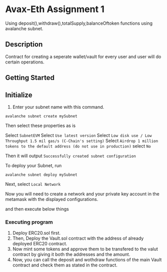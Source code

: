 # Avax-Eth Assignment 1

Using deposit(),withdraw(),totalSupply,balanceOftoken functions using avalanche subnet.

## Description

Contract for creating a seperate wallet/vault for every user and user will do certain operations.

## Getting Started

## Initialize

1. Enter your subnet name with this command.

``avalanche subnet create mySubnet``

Then select these properties as is

Select ``SubnetEVM``
Select ``Use latest version``
Select ``Low disk use / Low Throughput 1.5 mil gas/s (C-Chain's setting)``
Select ``Airdrop 1 million tokens to the default address (do not use in production)``
select ``No``

 Then it will output ``Successfully created subnet configuration``

To deploy your Subnet, run

``avalanche subnet deploy mySubnet``
 
 Next, select ``Local Network``
 
Now you will need to create a network and your private key account in the metamask with the displayed configurations.

and then execute below things


### Executing program

1. Deploy ERC20.sol first.
2. Then, Deploy the Vault.sol contract with the address of already deployed ERC20 contract.
3. Now mint some tokens and approve them to be transfered to the valut contract by giving it both the addresses and the amount.
4. Now, you can call the deposit and wothdraw functions of the main Vault contract and check them as stated in the contract.
